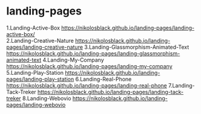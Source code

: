 # landing-pages
1.Landing-Active-Box https://nikolosblack.github.io/landing-pages/landing-active-box/ <br>
2.Landing-Creative-Nature https://nikolosblack.github.io/landing-pages/landing-creative-nature
3.Landing-Glassmorphism-Animated-Text https://nikolosblack.github.io/landing-pages/landing-glassmorphism-animated-text
4.Landing-My-Company https://nikolosblack.github.io/landing-pages/landing-my-company
5.Landing-Play-Station https://nikolosblack.github.io/landing-pages/landing-play-station
6.Landing-Real-Phone https://nikolosblack.github.io/landing-pages/landing-real-phone
7.Landing-Tack-Treker https://nikolosblack.github.io/landing-pages/landing-tack-treker
8.Landing-Webovio https://nikolosblack.github.io/landing-pages/landing-webovio
